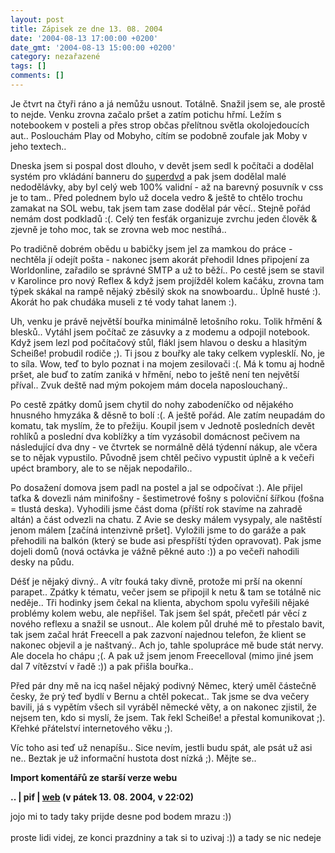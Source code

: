 ```yaml
---
layout: post
title: Zápisek ze dne 13. 08. 2004
date: '2004-08-13 17:00:00 +0200'
date_gmt: '2004-08-13 15:00:00 +0200'
category: nezařazené
tags: []
comments: []
---
```

<p>Je čtvrt na čtyři ráno a já nemůžu usnout. Totálně. Snažil jsem se, ale prostě to  nejde. Venku zrovna začalo pršet a zatím potichu hřmí. Ležím s notebookem v posteli  a přes strop občas přelítnou světla okolojedoucích aut.. Poslouchám Play od Mobyho,  cítím se podobně zoufale jak Moby v jeho textech..</p>
<p>Dneska jsem si pospal dost dlouho, v devět jsem sedl k počítači a dodělal systém  pro vkládání banneru do <a href="http://www.superdvd.cz">superdvd</a> a pak  jsem dodělal malé nedodělávky, aby byl celý web 100% validní - až na barevný posuvník  v css je to tam.. Před polednem bylo už docela vedro &amp; ještě to chtělo trochu  zamakat na SOL webu, tak jsem tam zase dodělal pár věcí.. Stejně pořád nemám dost  podkladů :(. Celý ten fesťák organizuje zvrchu jeden člověk &amp; zjevně je toho  moc, tak se zrovna web moc nestíhá..</p>
<p>Po tradičně dobrém obědu u babičky jsem jel za mamkou do práce - nechtěla jí odejít  pošta - nakonec jsem akorát přehodil Idnes připojení za Worldonline, zařadilo se správné  SMTP a už to běží.. Po cestě jsem se stavil v Karolince pro nový Reflex &amp; když  jsem projížděl kolem kačáku, zrovna tam týpek skákal na rampě nějaký zběsilý skok  na snowboardu.. Úplně husté :). Akorát ho pak chudáka museli z té vody tahat lanem :).</p>
<p>Uh, venku je právě největší bouřka minimálně letošního roku. Tolik hřmění &amp;  blesků.. Vytáhl jsem počítač ze zásuvky a z modemu a odpojil notebook. Když jsem  lezl pod počítačový stůl, flákl jsem hlavou o desku a hlasitým Scheiße! probudil  rodiče ;). Ti jsou z bouřky ale taky celkem vyplesklí. No, je to síla. Wow, teď to  bylo poznat i na mojem zesilovači :(. Má k tomu aj hodně pršet, ale buď to zatím  zaniká v hřmění, nebo to ještě není ten největší příval.. Zvuk deště nad mým pokojem  mám docela naposlouchaný..</p>
<p>Po cestě zpátky domů jsem chytil do nohy zabodeníčko od nějakého hnusného  hmyzáka &amp; děsně to bolí :(. A ještě pořád. Ale zatím neupadám do komatu, tak  myslím, že to přežiju. Koupil jsem v Jednotě posledních devět rohlíků a poslední  dva koblížky a tím vyzásobil domácnost pečivem na následující dva dny - ve čtvrtek  se normálně dělá týdenní nákup, ale včera se to nějak vypustilo. Původně jsem chtěl  pečivo vypustit úplně a k večeři upéct brambory, ale to se nějak nepodařilo..</p>
<p>Po dosažení domova jsem padl na postel a jal se odpočívat :). Ale přijel taťka &amp;  dovezli nám minifošny - šestimetrové fošny s poloviční šířkou (fošna = tlustá deska).  Vyhodili jsme část doma (příští rok stavíme na zahradě altán) a část odvezli na chatu.  Z Avie se desky málem vysypaly, ale naštěstí jenom málem [začíná intenzivně pršet].  Vyložili jsme to do garáže a pak přehodili na balkón (který se bude asi přespříští týden  opravovat). Pak jsme dojeli domů (nová octávka je vážně pěkné auto :)) a po večeři  nahodili desky na půdu.</p>
<p>Déšť je nějaký divný.. A vítr fouká taky divně, protože mi prší na okenní parapet..  Zpátky k tématu, večer jsem se připojil k netu &amp; tam se totálně nic neděje..  Tři hodinky jsem čekal na klienta, abychom spolu vyřešili nějaké problémy kolem webu,  ale nepřišel. Tak jsem šel spát, přečetl pár věcí z nového reflexu a snažil se usnout..  Ale kolem půl druhé mě to přestalo bavit, tak jsem začal hrát Freecell a pak zazvoní  najednou telefon, že klient se nakonec objevil a je naštvaný.. Ach jo, tahle  spolupráce mě bude stát nervy. Ale docela ho chápu ;(. A pak už jsem jenom Freecelloval  (mimo jiné jsem dal 7 vítězství v řadě :)) a pak přišla bouřka..</p>
<p>Před pár dny mě na icq našel nějaký podivný Němec, který uměl částečně česky,  že prý teď bydlí v Bernu a chtěl pokecat.. Tak jsme se dva večery bavili, já s vypětím  všech sil vyráběl německé věty, a on nakonec zjistil, že nejsem ten, kdo si myslí,  že jsem. Tak řekl Scheiße! a přestal komunikovat ;). Křehké přátelství internetového  věku ;).</p>
<p>Víc toho asi teď už nenapíšu.. Sice nevím, jestli budu spát, ale psát už asi ne..  Beztak je už informační hustota dost nízká ;). Mějte se..</p>
<div class="import-komentaru">
<p><strong>Import komentářů ze starší verze webu</strong></p>
<div class="comment">
<p style="font-weight:bold"><span class="compredmet">..</span> | <span class="comname">pif</span> |  <a href="http://www.pifik.com">web</a> (v&nbsp;pátek&nbsp;13.&nbsp;08.&nbsp;2004,&nbsp;v&nbsp;22:02)</p>
<p>jojo mi to tady taky prijde desne pod bodem mrazu :))  <br>  <br> proste lidi videj, ze konci prazdniny a tak si to uzivaj :)) a tady se nic nedeje </p>
</div>
</div>
